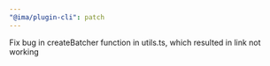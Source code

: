 ```yaml
---
"@ima/plugin-cli": patch
---
```


Fix bug in createBatcher function in utils.ts, which resulted in link not working
